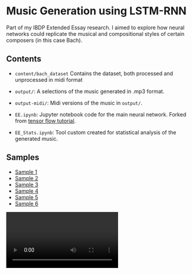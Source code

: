 # Music Generation using LSTM-RNN
Part of my IBDP Extended Essay research. I aimed to explore how neural networks could replicate the musical and compositional styles of certain composers (in this case Bach).

## Contents
- ``content/bach_dataset`` Contains the dataset, both processed and unprocessed in midi format

- ``output/``: A selections of the music generated in .mp3 format. 

- ``output-midi/``: Midi versions of the music in ``output/``.

- ``EE.ipynb``: Jupyter notebook code for the main neural network. Forked from [tensor flow tutorial](https://www.tensorflow.org/tutorials/audio/music_generation).

- ``EE_Stats.ipynb``: Tool custom created for statistical analysis of the generated music.

## Samples
- [Sample 1](output/1.mp4)
- [Sample 2](output/2.mp4)
- [Sample 3](output/3.mp4)
- [Sample 4](output/4.mp4)
- [Sample 5](output/5.mp4)
- [Sample 6](output/6.mp4)

<video src="output/1.mp4">
